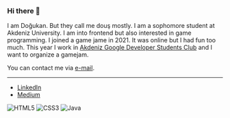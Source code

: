 ### Hi there 👋

I am Doğukan. But they call me douş mostly. I am a sophomore student at Akdeniz University. I am into frontend but also interested in game programming. I joined a game jame in 2021. It was online but I had fun too much. This year I work in [Akdeniz Google Developer Students Club](https://gdsc.community.dev/akdeniz-university/) and I want to organize a gamejam.

You can contact me via [e-mail](mailto:dogukancelikcse@gmail.com).

---
- [LinkedIn](https://linkedin.com/in/dogukancelik)
- [Medium](https://douss.medium.com)

![HTML5](https://img.shields.io/badge/html5-%23E34F26.svg?style=for-the-badge&logo=html5&logoColor=white)
![CSS3](https://img.shields.io/badge/css3-%231572B6.svg?style=for-the-badge&logo=css3&logoColor=white)
![Java](https://img.shields.io/badge/java-%23ED8B00.svg?style=for-the-badge&logo=java&logoColor=white)


